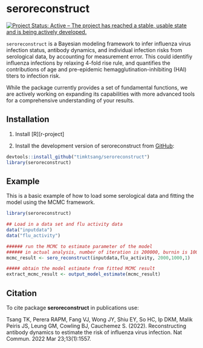 
<!-- README.md is generated from README.Rmd. Please edit that file -->

# seroreconstruct

[![Project Status: Active – The project has reached a stable, usable
state and is being actively
developed.](https://www.repostatus.org/badges/latest/active.svg)](https://www.repostatus.org/#active)

`seroreconstruct` is a Bayesian modeling framework to infer influenza
virus infection status, antibody dynamics, and individual infection
risks from serological data, by accounting for measurement error. This
could identifiy influenza infections by relaxing 4-fold rise rule, and
quantifies the contributions of age and pre-epidemic
hemagglutination-inhibiting (HAI) titers to infection risk.

While the package currently provides a set of fundamental functions, we
are actively working on expanding its capabilities with more advanced
tools for a comprehensive understanding of your results.

## Installation

1.  Install \[R\]\[r-project\]

2.  Install the development version of seroreconstruct from
    [GitHub](https://github.com/timktsang/seroreconstruct):

``` r
devtools::install_github("timktsang/seroreconstruct")
library(seroreconstruct)
```

## Example

This is a basic example of how to load some serological data and fitting
the model using the MCMC framework.

``` r
library(seroreconstruct)

## Load in a data set and flu activity data
data("inputdata")
data("flu_activity")

###### run the MCMC to estimate parameter of the model
###### in actual analysis, number of iteration is 200000, burnin is 100000, and thinning is 10
mcmc_result <- sero_reconstruct(inputdata,flu_activity, 2000,1000,1)

##### obtain the model estimate from fitted MCMC result
extract_mcmc_result <- output_model_estimate(mcmc_result)
```

## Citation

To cite package **seroreconstruct** in publications use:

Tsang TK, Perera RAPM, Fang VJ, Wong JY, Shiu EY, So HC, Ip DKM, Malik
Peiris JS, Leung GM, Cowling BJ, Cauchemez S. (2022). Reconstructing
antibody dynamics to estimate the risk of influenza virus infection. Nat
Commun. 2022 Mar 23;13(1):1557.
